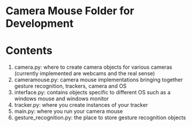 # Camera Mouse Folder for Development

# Contents
1. camera.py: where to create camera objects for various cameras (currently implemented are webcams and the real sense)
2. cameramouse.py: camera mouse implementations bringing together gesture recognition, trackers, camera and OS
3. interface.py: contains objects specific to different OS such as a windows mouse and windows monitor
4. tracker.py: where you create instances of your tracker
5. main.py: where you run your camera mouse
6. gesture_recognition.py: the place to store gesture recognition objects 
